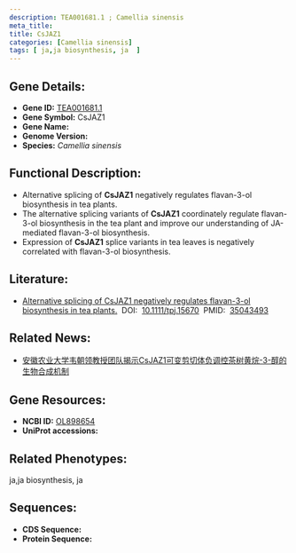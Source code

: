 ```yaml
---
description: TEA001681.1 ; Camellia sinensis
meta_title:
title: CsJAZ1
categories: [Camellia sinensis]
tags: [ ja,ja biosynthesis, ja  ]
---
```


## Gene Details:
- **Gene ID:**	[TEA001681.1]()
- **Gene Symbol:** CsJAZ1
- **Gene Name:** 
- **Genome Version:** []()
- **Species:** *Camellia sinensis*

## Functional Description:
   - Alternative splicing of **CsJAZ1** negatively regulates flavan-3-ol biosynthesis in tea plants.
   - The alternative splicing variants of **CsJAZ1** coordinately regulate flavan-3-ol biosynthesis in the tea plant and improve our understanding of JA-mediated flavan-3-ol biosynthesis.
   - Expression of **CsJAZ1** splice variants in tea leaves is negatively correlated with flavan-3-ol biosynthesis.

## Literature:
   - [Alternative splicing of CsJAZ1 negatively regulates flavan-3-ol biosynthesis in tea plants.]( https://onlinelibrary.wiley.com/doi/10.1111/tpj.15670)&nbsp;&nbsp;DOI:&nbsp;&nbsp;[10.1111/tpj.15670](https://onlinelibrary.wiley.com/doi/10.1111/tpj.15670)&nbsp;&nbsp;PMID:&nbsp;&nbsp;[35043493](https://pubmed.ncbi.nlm.nih.gov/35043493/)

## Related News:
   - [安徽农业大学韦朝领教授团队揭示CsJAZ1可变剪切体负调控茶树黄烷-3-醇的生物合成机制](https://mp.weixin.qq.com/s?__biz=MzIyOTY2NDYyNQ==&mid=2247532048&idx=1&sn=2ffea60e86a475df5e309e170a71011b&chksm=e8bd0c0edfca85185d7a63464aeed78d98c08c20045e4659bee68086919f491fc06e55a909e2&scene=27#wechat_redirect)

## Gene Resources:
- **NCBI ID:** [OL898654](https://www.ncbi.nlm.nih.gov/gene/?term=OL898654)
- **UniProt accessions:** [](https://www.uniprot.org/uniprotkb//entry)

## Related Phenotypes:
ja,ja biosynthesis, ja 

## Sequences:
- **CDS Sequence:**
- **Protein Sequence:**

